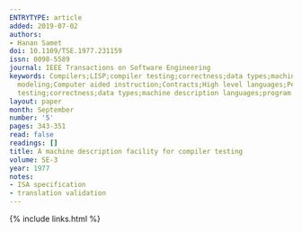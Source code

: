 ```yaml
---
ENTRYTYPE: article
added: 2019-07-02
authors:
- Hanan Samet
doi: 10.1109/TSE.1977.231159
issn: 0098-5589
journal: IEEE Transactions on Software Engineering
keywords: Compilers;LISP;compiler testing;correctness;data types;machine description languages;program testing;program verification;Application software;Computational
  modeling;Computer aided instruction;Contracts;High level languages;Performance evaluation;Program processors;Registers;System testing;Wiring;Compilers;LISP;compiler
  testing;correctness;data types;machine description languages;program testing;program verification
layout: paper
month: September
number: '5'
pages: 343-351
read: false
readings: []
title: A machine description facility for compiler testing
volume: SE-3
year: 1977
notes:
- ISA specification
- translation validation
---
```

{% include links.html %}
